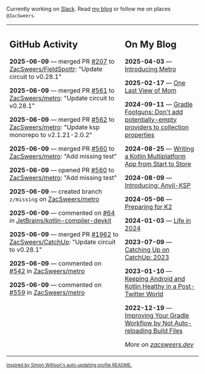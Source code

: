 Currently working on [Slack](https://slack.com/). Read [my blog](https://zacsweers.dev/) or follow me on places `@ZacSweers`.

<table><tr><td valign="top" width="60%">

## GitHub Activity
<!-- githubActivity starts -->
**2025-06-09** — merged PR [#207](https://github.com/ZacSweers/FieldSpottr/pull/207) to [ZacSweers/FieldSpottr](https://github.com/ZacSweers/FieldSpottr): "Update circuit to v0.28.1"

**2025-06-09** — merged PR [#561](https://github.com/ZacSweers/metro/pull/561) to [ZacSweers/metro](https://github.com/ZacSweers/metro): "Update circuit to v0.28.1"

**2025-06-09** — merged PR [#562](https://github.com/ZacSweers/metro/pull/562) to [ZacSweers/metro](https://github.com/ZacSweers/metro): "Update ksp monorepo to v2.1.21-2.0.2"

**2025-06-09** — merged PR [#560](https://github.com/ZacSweers/metro/pull/560) to [ZacSweers/metro](https://github.com/ZacSweers/metro): "Add missing test"

**2025-06-09** — opened PR [#560](https://github.com/ZacSweers/metro/pull/560) to [ZacSweers/metro](https://github.com/ZacSweers/metro): "Add missing test"

**2025-06-09** — created branch `z/missing` on [ZacSweers/metro](https://github.com/ZacSweers/metro)

**2025-06-09** — commented on [#64](https://github.com/JetBrains/kotlin-compiler-devkit/issues/64#issuecomment-2957275913) in [JetBrains/kotlin-compiler-devkit](https://github.com/JetBrains/kotlin-compiler-devkit)

**2025-06-09** — merged PR [#1962](https://github.com/ZacSweers/CatchUp/pull/1962) to [ZacSweers/CatchUp](https://github.com/ZacSweers/CatchUp): "Update circuit to v0.28.1"

**2025-06-09** — commented on [#542](https://github.com/ZacSweers/metro/pull/542#issuecomment-2956947064) in [ZacSweers/metro](https://github.com/ZacSweers/metro)

**2025-06-09** — commented on [#559](https://github.com/ZacSweers/metro/pull/559#issuecomment-2956165489) in [ZacSweers/metro](https://github.com/ZacSweers/metro)
<!-- githubActivity ends -->
</td><td valign="top" width="40%">

## On My Blog
<!-- blog starts -->
**2025-04-03** — [Introducing Metro](https://www.zacsweers.dev/introducing-metro/)

**2025-02-17** — [One Last View of Mom](https://www.zacsweers.dev/one-last-view-of-mom/)

**2024-09-11** — [Gradle Footguns: Don't add potentially-empty providers to collection properties](https://www.zacsweers.dev/gradle-footgun-adding-empty-providers-to-collection-properties/)

**2024-08-25** — [Writing a Kotlin Multiplatform App from Start to Store](https://www.zacsweers.dev/writing-a-kotlin-multiplatform-app-from-start-to-store/)

**2024-08-09** — [Introducing: Anvil-KSP](https://www.zacsweers.dev/introducing-anvil-ksp/)

**2024-05-06** — [Preparing for K2](https://www.zacsweers.dev/preparing-for-k2/)

**2024-01-03** — [Life in 2024](https://www.zacsweers.dev/life-in-2024/)

**2023-07-09** — [Catching Up on CatchUp: 2023](https://www.zacsweers.dev/catching-up-on-catchup-2023/)

**2023-01-10** — [Keeping Android and Kotlin Healthy in a Post-Twitter World](https://www.zacsweers.dev/keeping-android-healthy/)

**2022-12-19** — [Improving Your Gradle Workflow by Not Auto-reloading Build Files](https://www.zacsweers.dev/improving-your-workflow-by-not-auto-reloading-build-files/)
<!-- blog ends -->
_More on [zacsweers.dev](https://zacsweers.dev/)_
</td></tr></table>

<sub><a href="https://simonwillison.net/2020/Jul/10/self-updating-profile-readme/">Inspired by Simon Willison's auto-updating profile README.</a></sub>